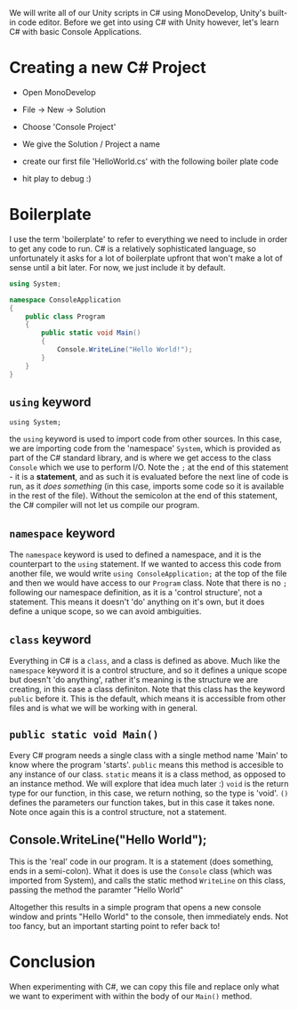 We will write all of our Unity scripts in C# using MonoDevelop, Unity's built-in code editor. Before we get into using C# with Unity however, let's learn C# with basic Console Applications.

# Creating a new C# Project

* Open MonoDevelop

* File -> New -> Solution

* Choose 'Console Project'

* We give the Solution / Project a name

* create our first file 'HelloWorld.cs' with the following boiler plate code

* hit play to debug :)

# Boilerplate

I use the term 'boilerplate' to refer to everything we need to include in order to get any code to run. C# is a relatively sophisticated language, so unfortunately it asks for a lot of boilerplate upfront that won't make a lot of sense until a bit later. For now, we just include it by default.

```c#
using System;

namespace ConsoleApplication
{
    public class Program
    {
        public static void Main()
        {
            Console.WriteLine("Hello World!");
        }
    }
}
```

## `using` keyword

`using System;`

the `using` keyword is used to import code from other sources. In this case, we are importing code from the 'namespace' `System`, which is provided as part of the C# standard library, and is where we get access to the class `Console` which we use to perform I/O. Note the `;` at the end of this statement - it is a **statement**, and as such it is evaluated before the next line of code is run, as it *does something* (in this case, imports some code so it is available in the rest of the file). Without the semicolon at the end of this statement, the C# compiler will not let us compile our program.

## `namespace` keyword

The `namespace` keyword is used to defined a namespace, and it is the counterpart to the `using` statement. If we wanted to access this code from another file, we would write `using ConsoleApplication;` at the top of the file and then we would have access to our `Program` class. Note that there is no `;` following our namespace definition, as it is a 'control structure', not a statement. This means it doesn't 'do' anything on it's own, but it does define a unique scope, so we can avoid ambiguities.

## `class` keyword

Everything in C# is a `class`, and a class is defined as above. Much like the `namespace` keyword it is a control structure, and so it defines a unique scope but doesn't 'do anything', rather it's meaning is the structure we are creating, in this case a class definiton. Note that this class has the keyword `public` before it. This is the default, which means it is accessible from other files and is what we will be working with in general.

## `public static void Main()`

Every C# program needs a single class with a single method name 'Main' to know where the program 'starts'. `public` means this method is accesible to any instance of our class. `static` means it is a class method, as opposed to an instance method. We will explore that idea much later :) `void` is the return type for our function, in this case, we return nothing, so the type is 'void'. `()` defines the parameters our function takes, but in this case it takes none. Note once again this is a control structure, not a statement.

## Console.WriteLine("Hello World");

This is the 'real' code in our program. It is a statement (does something, ends in a semi-colon). What it does is use the `Console` class (which was imported from System), and calls the static method `WriteLine` on this class, passing the method the paramter "Hello World"

Altogether this results in a simple program that opens a new console window and prints "Hello World" to the console, then immediately ends. Not too fancy, but an important starting point to refer back to!

# Conclusion

When experimenting with C#, we can copy this file and replace only what we want to experiment with within the body of our `Main()` method.







